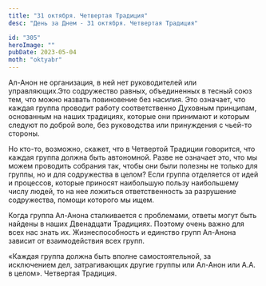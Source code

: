```yaml
---
title: "31 октября. Четвертая Традиция"
desc: "День за Днем - 31 октября. Четвертая Традиция"

id: "305"
heroImage: ""
pubDate: 2023-05-04
moth: "oktyabr"
---
```


Ал-Анон не организация, в ней нет руководителей или управляющих.Это
содружество равных, объединенных в тесный союз тем, что можно назвать
повиновение без насилия. Это означает, что каждая группа проводит работу
соответственно Духовным принципам, основанным на наших традициях, которые они
принимают и которым следуют по доброй воле, без руководства или принуждения с
чьей-то стороны.

Но кто-то, возможно, скажет, что в Четвертой Традиции говорится, что каждая
группа должна быть автономной. Разве не означает это, что мы можем проводить
собрания так, чтобы они были полезны не только для группы, но и для
содружества в целом? Если группа отделяется от идей и процессов, которые
приносят наибольшую пользу наибольшему числу людей, то на нее ложиться
ответственность за разрушение содружества, помощи которого мы ищем.

Когда группа Ал-Анона сталкивается с проблемами, ответы могут быть найдены в
наших Двенадцати Традициях. Поэтому очень важно для всех нас знать их.
Жизнеспособность и единство групп Ал-Анона зависит от взаимодействия всех
групп.

«Каждая группа должна быть вполне самостоятельной, за исключением дел,
затрагивающих другие группы или Ал-Анон или А.А. в целом». Четвертая Традиция.
